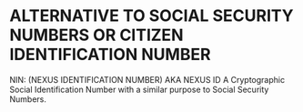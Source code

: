 # ALTERNATIVE TO SOCIAL SECURITY NUMBERS OR CITIZEN IDENTIFICATION NUMBER

NIN: (NEXUS IDENTIFICATION NUMBER) AKA NEXUS ID
A Cryptographic Social Identification Number with a similar purpose to Social Security Numbers.
